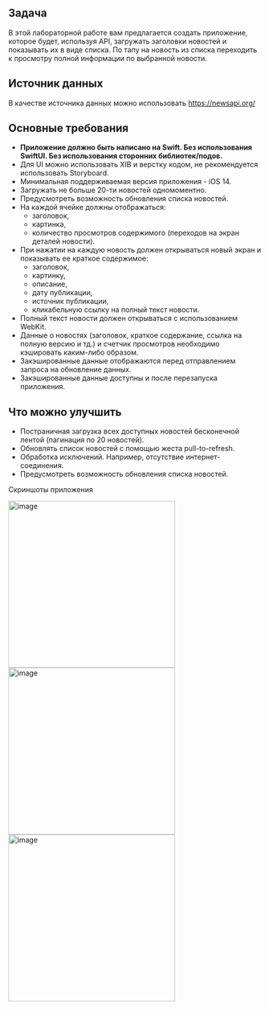 ## Задача

В этой лабораторной работе вам предлагается создать приложение, которое будет, используя API, загружать заголовки новостей и показывать их в виде списка. По тапу на новость из списка переходить к просмотру полной информации по выбранной новости.

## Источник данных

В качестве источника данных можно использовать <https://newsapi.org/>

## Основные требования

* **Приложение должно быть написано на Swift. Без использования SwiftUI. Без использования сторонних библиотек/подов.**
* Для UI можно использовать XIB и верстку кодом, не рекомендуется использовать Storyboard.
* Минимальная поддерживаемая версия приложения - iOS 14.
* Загружать не больше 20-ти новостей одномоментно.
* Предусмотреть возможность обновления списка новостей.
* На каждой ячейке должны отображаться:
  * заголовок,
  * картинка,
  * количество просмотров содержимого (переходов на экран деталей новости).
* При нажатии на каждую новость должен открываться новый экран и показывать ее краткое содержимое:
  * заголовок,
  * картинку,
  * описание,
  * дату публикации,
  * источник публикации,
  * кликабельную ссылку на полный текст новости.
* Полный текст новости должен открываться с использованием WebKit.
* Данные о новостях (заголовок, краткое содержание, ссылка на полную версию и тд.) и счетчик просмотров необходимо кэшировать каким-либо образом.
* Закэшированные данные отображаются перед отправлением запроса на обновление данных.
* Закэшированные данные доступны и после перезапуска приложения.

## Что можно улучшить

* Постраничная загрузка всех доступных новостей бесконечной лентой (пагинация по 20 новостей).
* Обновлять список новостей с помощью жеста pull-to-refresh.
* Обработка исключений. Например, отсутствие интернет-соединения.
* Предусмотреть возможность обновления списка новостей.

Скриншоты приложения

<img width="332" alt="image" src="https://user-images.githubusercontent.com/36266447/229368429-d8f9eba1-1b29-4c18-a06c-83891ebedb46.png">
<img width="332" alt="image" src="https://user-images.githubusercontent.com/36266447/229368465-7d72830c-1aa8-4b6d-beaf-4d9ad4f3481f.png">
<img width="332" alt="image" src="https://user-images.githubusercontent.com/36266447/229368472-6c243772-0988-4752-9226-ea30a25d99ad.png">

